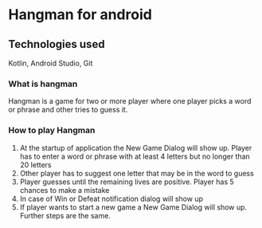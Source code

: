 # Hangman for android

## Technologies used
Kotlin, Android Studio, Git

### What is hangman
Hangman is a game for two or more player where one player picks a word or phrase and other tries to guess it.

### How to play Hangman
1) At the startup of application the New Game Dialog will show up. Player has to enter a word or phrase with at least 4 letters but no longer than 20 letters
2) Other player has to suggest one letter that may be in the word to guess
3) Player guesses until the remaining lives are positive. Player has 5 chances to make a mistake
4) In case of Win or Defeat notification dialog will show up
5) If player wants to start a new game a New Game Dialog will show up. Further steps are the same.

